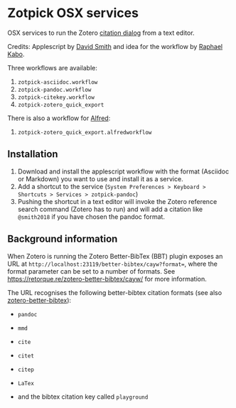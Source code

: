 # Zotpick OSX services

OSX services to run the Zotero [citation dialog](https://www.zotero.org/support/word_processor_plugin_usage) from a text editor.

Credits: Applescript by [David Smith](https://github.com/davepwsmith/zotpick-applescript) and idea for the workflow by [Raphael Kabo](http://raphaelkabo.com/blog/posts/markdown-to-word/).

Three workflows are available:

1. `zotpick-asciidoc.workflow` 
2. `zotpick-pandoc.workflow`
3. `zotpick-citekey.workflow`
4. `zotpick-zotero_quick_export`

There is also a workflow for [Alfred](https://www.alfredapp.com/):

1. `zotpick-zotero_quick_export.alfredworkflow`

## Installation

1. Download and install the applescript workflow with the format (Asciidoc or Markdown) you want to use and install it as a service.
2. Add a shortcut to the service (`System Preferences > Keyboard > Shortcuts > Services > zotpick-pandoc`)
3. Pushing the shortcut in a text editor will invoke the Zotero reference search command (Zotero has to run) and will add a citation like `@smith2018` if you have chosen the pandoc format.

## Background information

When Zotero is running the Zotero Better-BibTex (BBT) plugin exposes an URL at `http://localhost:23119/better-bibtex/cayw?format=`, where the format parameter can be set to a number of formats. See https://retorque.re/zotero-better-bibtex/cayw/ for more information.

The URL recognises the following better-bibtex citation formats (see also [zotero-better-bibtex](http://retorque.re/zotero-better-bibtex/citing/cayw/)):

* `pandoc`

* `mmd`

* `cite`

* `citet`

* `citep`

* `LaTex`

* and the bibtex citation key called `playground`
